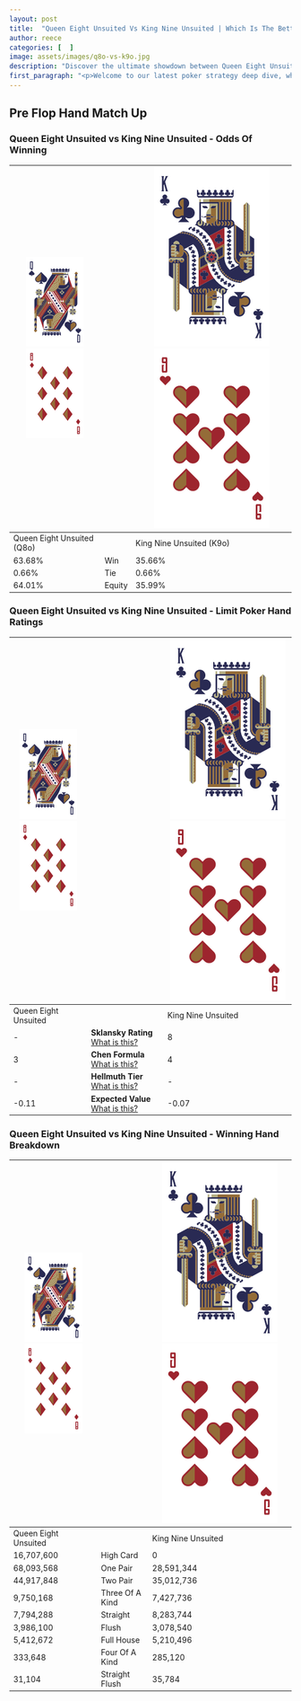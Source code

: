 ```yaml
---
layout: post
title:  "Queen Eight Unsuited Vs King Nine Unsuited | Which Is The Better Hand In Poker? A Complete Guide"
author: reece
categories: [  ]
image: assets/images/q8o-vs-k9o.jpg
description: "Discover the ultimate showdown between Queen Eight Unsuited and King Nine Unsuited in poker! Uncover the odds, strategies, and scenarios where one hand triumphs over the other. Get ready to up your poker game with this thrilling analysis."
first_paragraph: "<p>Welcome to our latest poker strategy deep dive, where we're pitting two distinct hands against each other in a high-stakes showdown: Queen Eight Unsuited vs King Nine Unsuited.</p><p>In the dynamic world of poker, every decision counts, and knowing which hand holds the upper hand is key to your success at the table.</p><p>In this article, we'll dissect these two hands, explore the scenarios where one dominates the other, and equip you with the knowledge to make strategic choices that can tip the odds in your favor.</p><p>Get ready to unravel the intriguing dynamics of these poker hands and elevate your game to new heights.</p>"
---
```




[comment]: # (sp0)

## Pre Flop Hand Match Up

<div class="table hand-ratings" markdown="1"> 



### Queen Eight Unsuited vs King Nine Unsuited - Odds Of Winning


    
| ![image info](assets/images/hand1/Q.png) ![image info](assets/images/hand1/8o.png) |  | ![image info](assets/images/hand2/K.png) ![image info](assets/images/hand2/9o.png) |
| -------- | -------- | -------- |
| Queen Eight Unsuited (Q8o) |  | King Nine Unsuited (K9o) |
| 63.68% | Win | 35.66% |
| 0.66% | Tie | 0.66% |
| 64.01% | Equity | 35.99% |




[comment]: # (sp1)



### Queen Eight Unsuited vs King Nine Unsuited - Limit Poker Hand Ratings


    
| ![image info](assets/images/hand1/Q.png) ![image info](assets/images/hand1/8o.png) |  | ![image info](assets/images/hand2/K.png) ![image info](assets/images/hand2/9o.png) |
| -------- | -------- | -------- |
| Queen Eight Unsuited |  | King Nine Unsuited |
| - | **Sklansky Rating** [What is this?](/sklansky-rating-explained) | 8 |
| 3 | **Chen Formula** [What is this?](/chen-formula-explained) | 4 |
| - | **Hellmuth Tier** [What is this?](/Hellmuth-tier-explained) | - |
| -0.11 | **Expected Value** [What is this?](/expected-value-explained) | -0.07 |




[comment]: # (sp2)



### Queen Eight Unsuited vs King Nine Unsuited - Winning Hand Breakdown


    
| ![image info](assets/images/hand1/Q.png) ![image info](assets/images/hand1/8o.png) |  | ![image info](assets/images/hand2/K.png) ![image info](assets/images/hand2/9o.png) |
| -------- | -------- | -------- |
| Queen Eight Unsuited |  | King Nine Unsuited |
| 16,707,600 | High Card | 0 |
| 68,093,568 | One Pair | 28,591,344 |
| 44,917,848 | Two Pair | 35,012,736 |
| 9,750,168 | Three Of A Kind | 7,427,736 |
| 7,794,288 | Straight | 8,283,744 |
| 3,986,100 | Flush | 3,078,540 |
| 5,412,672 | Full House | 5,210,496 |
| 333,648 | Four Of A Kind | 285,120 |
| 31,104 | Straight Flush | 35,784 |




[comment]: # (sp3)



</div>

[comment]: # (sp4)



[comment]: # (sp5)

